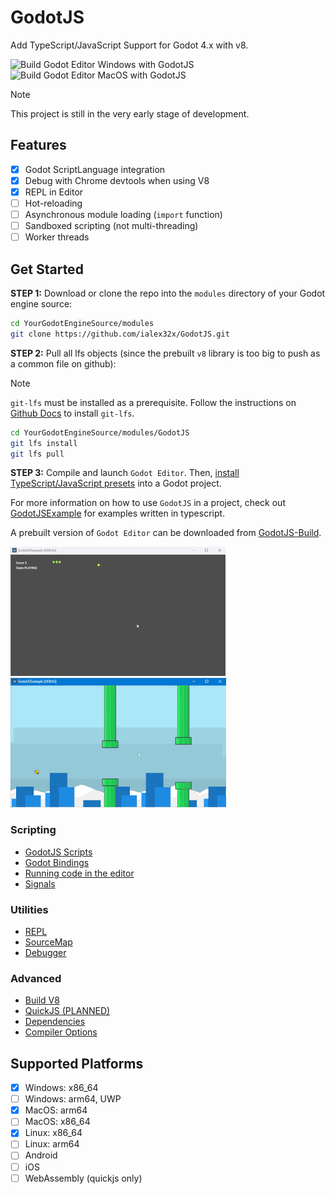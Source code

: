 
# GodotJS 
Add TypeScript/JavaScript Support for Godot 4.x with v8.

![Build Godot Editor Windows with GodotJS](https://github.com/ialex32x/GodotJS-Build/actions/workflows/build_editor_windows.yml/badge.svg)
![Build Godot Editor MacOS with GodotJS](https://github.com/ialex32x/GodotJS-Build/actions/workflows/build_editor_macos.yml/badge.svg)

> [!NOTE]
> This project is still in the very early stage of development.

## Features
* [x] Godot ScriptLanguage integration
* [x] Debug with Chrome devtools when using V8
* [x] REPL in Editor
* [ ] Hot-reloading
* [ ] Asynchronous module loading (`import` function)
* [ ] Sandboxed scripting (not multi-threading)
* [ ] Worker threads

## Get Started

**STEP 1:** Download or clone the repo into the `modules` directory of your Godot engine source:
```sh
cd YourGodotEngineSource/modules
git clone https://github.com/ialex32x/GodotJS.git
```

**STEP 2:** Pull all lfs objects (since the prebuilt `v8` library is too big to push as a common file on github):

> [!NOTE]
> `git-lfs` must be installed as a prerequisite. Follow the instructions on [Github Docs](https://docs.github.com/en/repositories/working-with-files/managing-large-files/installing-git-large-file-storage) to install `git-lfs`.

```sh
cd YourGodotEngineSource/modules/GodotJS
git lfs install
git lfs pull
```

**STEP 3:** Compile and launch `Godot Editor`. Then, [install TypeScript/JavaScript presets](./docs/install_ts_presets.md) into a Godot project.

For more information on how to use `GodotJS` in a project, check out [GodotJSExample](https://github.com/ialex32x/GodotJSExample.git) for examples written in typescript.

A prebuilt version of `Godot Editor` can be downloaded from [GodotJS-Build](https://github.com/ialex32x/GodotJS-Build/actions).

[![Example: Snake](./docs/assets/snake_01.gif)](https://github.com/ialex32x/GodotJSExample.git)
[![Example: Jummpy Bird](./docs/assets/jumpybird.gif)](https://github.com/ialex32x/GodotJSExample.git)

### Scripting
* [GodotJS Scripts](./docs/godotjs_scripts.md)
* [Godot Bindings](./docs/godot_binding.md)
* [Running code in the editor](./docs/running_code_in_editor.md)
* [Signals](./docs/signals.md)

### Utilities
* [REPL](./docs/repl.md)
* [SourceMap](./docs/source_map.md)
* [Debugger](./docs/debugger.md)

### Advanced
* [Build V8](./docs/build_v8.md)
* [QuickJS (PLANNED)](./docs/quickjs.md)
* [Dependencies](./docs/deps.md)
* [Compiler Options](./docs/compiler_options.md)

## Supported Platforms
- [x] Windows: x86_64
- [ ] Windows: arm64, UWP
- [x] MacOS: arm64
- [ ] MacOS: x86_64
- [x] Linux: x86_64
- [ ] Linux: arm64
- [ ] Android
- [ ] iOS
- [ ] WebAssembly (quickjs only)
